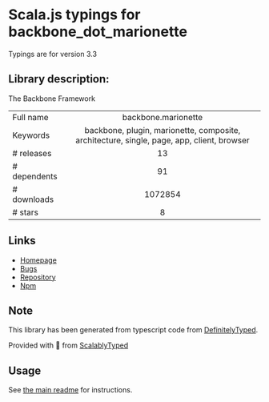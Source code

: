 
# Scala.js typings for backbone_dot_marionette

Typings are for version 3.3

## Library description:
The Backbone Framework

|                    |                 |
| ------------------ | :-------------: |
| Full name          | backbone.marionette |
| Keywords           | backbone, plugin, marionette, composite, architecture, single, page, app, client, browser |
| # releases         | 13 |
| # dependents       | 91 |
| # downloads        | 1072854 |
| # stars            | 8 |

## Links
- [Homepage](https://marionettejs.com/)
- [Bugs](https://github.com/marionettejs/backbone.marionette/issues)
- [Repository](https://github.com/marionettejs/backbone.marionette)
- [Npm](https://www.npmjs.com/package/backbone.marionette)
    


## Note
This library has been generated from typescript code from [DefinitelyTyped](https://definitelytyped.org).

Provided with :purple_heart: from [ScalablyTyped](https://github.com/oyvindberg/ScalablyTyped)

## Usage
See [the main readme](../../readme.md) for instructions.


